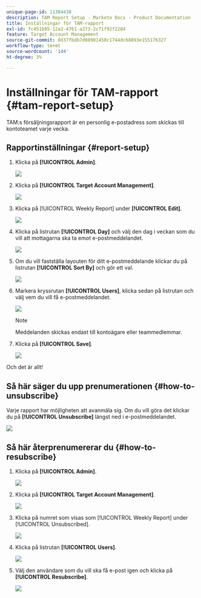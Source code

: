 ```yaml
---
unique-page-id: 11384438
description: TAM Report Setup - Marketo Docs - Product Documentation
title: Inställningar för TAM-rapport
exl-id: fc451b05-12a2-4761-a273-2c71f92f2284
feature: Target Account Management
source-git-commit: 0d37fbdb7d08901458c1744dc68893e155176327
workflow-type: tm+mt
source-wordcount: '144'
ht-degree: 3%

---
```


# Inställningar för TAM-rapport {#tam-report-setup}

TAM:s försäljningsrapport är en personlig e-postadress som skickas till kontoteamet varje vecka.

## Rapportinställningar {#report-setup}

1. Klicka på **[!UICONTROL Admin]**.

   ![](assets/one-3.png)

1. Klicka på **[!UICONTROL Target Account Management]**.

   ![](assets/tam-report-setup-2.png)

1. Klicka på [!UICONTROL Weekly Report] under **[!UICONTROL Edit]**.

   ![](assets/three-3.png)

1. Klicka på listrutan **[!UICONTROL Day]** och välj den dag i veckan som du vill att mottagarna ska ta emot e-postmeddelandet.

   ![](assets/four-4.png)

1. Om du vill fastställa layouten för ditt e-postmeddelande klickar du på listrutan **[!UICONTROL Sort By]** och gör ett val.

   ![](assets/five-3.png)

1. Markera kryssrutan **[!UICONTROL Users]**, klicka sedan på listrutan och välj vem du vill få e-postmeddelandet.

   ![](assets/six-2.png)

   >[!NOTE]
   >
   >Meddelanden skickas endast till kontoägare eller teammedlemmar.

1. Klicka på **[!UICONTROL Save]**.

   ![](assets/seven-2.png)

Och det är allt!

## Så här säger du upp prenumerationen {#how-to-unsubscribe}

Varje rapport har möjligheten att avanmäla sig. Om du vill göra det klickar du på **[!UICONTROL Unsubscribe]** längst ned i e-postmeddelandet.

![](assets/eight-1.png)

## Så här återprenumererar du {#how-to-resubscribe}

1. Klicka på **[!UICONTROL Admin]**.

   ![](assets/one-3.png)

1. Klicka på **[!UICONTROL Target Account Management]**.

   ![](assets/tam-report-setup-10.png)

1. Klicka på numret som visas som [!UICONTROL Weekly Report] under [!UICONTROL Unsubscribed].

   ![](assets/nine.png)

1. Klicka på listrutan **[!UICONTROL Users]**.

   ![](assets/ten.png)

1. Välj den användare som du vill ska få e-post igen och klicka på **[!UICONTROL Resubscribe]**.

   ![](assets/eleven.png)
